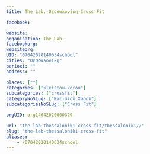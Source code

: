 ```yaml
---
title: The Lab.-Θεσσαλονίκη-Cross Fit

facebook:

website:
organisation: The Lab.
facebookorg:
websiteorg:
UID: "07042020140634school"
cities: "Θεσσαλονίκη"
perioxi: ""
address: ""

places: [""]
categories: ["kleistou-xorou"]
subcategories: ["crossfit"]
categoryNoSLug: ["Κλειστού Χώρου"]
subcategoriesNoSLug: ["Cross Fit"]

orgUID: org14042020000329

url: "the-lab-thessaloniki-cross-fit/thessaloniki//"
slug: "the-lab-thessaloniki-cross-fit"
aliases:
    - /07042020140634school
---
```





